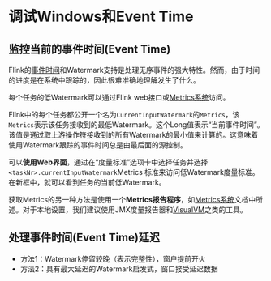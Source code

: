 # 调试Windows和Event Time

## 监控当前的事件时间\(Event Time\)

Flink的[事件时间](https://ci.apache.org/projects/flink/flink-docs-master/dev/event_time.html)和Watermark支持是处理无序事件的强大特性。然而，由于时间的进度是在系统中跟踪的，因此很难准确地理解发生了什么。

每个任务的低Watermark可以通过Flink web接口或[Metrics系统](https://ci.apache.org/projects/flink/flink-docs-master/monitoring/metrics.html)访问。

Flink中的每个任务都公开一个名为`CurrentInputWatermark`的`Metrics`，该`Metrics`表示该任务接收到的最低Watermark。这个Long值表示“当前事件时间”。该值是通过取上游操作符接收到的所有Watermark的最小值来计算的。这意味着使用Watermark跟踪的事件时间总是由最后面的源控制。

可以**使用Web界面**，通过在“度量标准”选项卡中选择任务并选择`<taskNr>.currentInputWatermark`Metrics 标准来访问低Watermark度量标准。在新框中，就可以看到任务的当前低Watermark。

获取Metrics的另一种方法是使用一个**Metrics报告程序**，如[Metrics系统](https://ci.apache.org/projects/flink/flink-docs-master/monitoring/metrics.html)文档中所述。对于本地设置，我们建议使用JMX度量报告器和[VisualVM](https://visualvm.github.io/)之类的工具。

## 处理事件时间\(Event Time\)延迟

* 方法1：Watermark停留较晚（表示完整性），窗户提前开火 
* 方法2：具有最大延迟的Watermark启发式，窗口接受延迟数据

